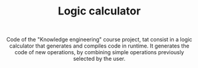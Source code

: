 <h1 align="center"> Logic calculator </h1> <br>
<p align="center">
Code of the "Knowledge engineering" course project, tat consist in a logic calculator that generates and compiles code in runtime. It generates the code of new operations, by combining simple operations previously selected by the user.
</p>
